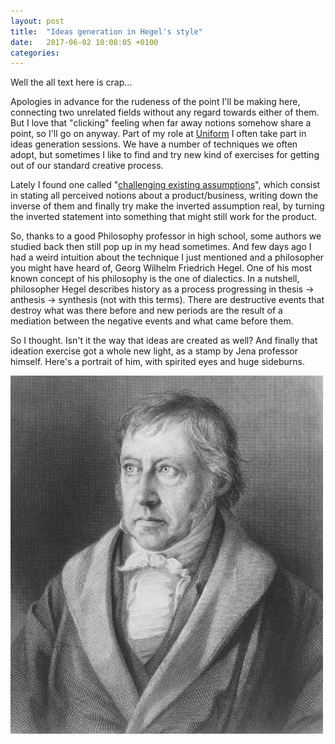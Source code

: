 ```yaml
---
layout: post
title:  "Ideas generation in Hegel's style"
date:   2017-06-02 10:08:05 +0100
categories:
---
```


Well the all text here is crap...



Apologies in advance for the rudeness of the point I'll be making here, connecting two unrelated fields without any regard towards either of them. But I love that "clicking" feeling when far away notions somehow share a point, so I'll go on anyway. Part of my role at [Uniform](uniform.net) I often take part in ideas generation sessions. We have a number of techniques we often adopt, but sometimes I like to find and try new kind of exercises for getting out of our standard creative process.

Lately I found one called "[challenging existing assumptions](http://ozcontent.com/blog/ideation-techniques-and-processes/#ideation-10)", which consist in stating all perceived notions about a product/business, writing down the inverse of them and finally try make the inverted assumption real, by turning the inverted statement into something that might still work for the product.

So, thanks to a good Philosophy professor in high school, some authors we studied back then still pop up in my head sometimes. And few days ago I had a weird intuition about the technique I just mentioned and a philosopher you might have heard of, Georg Wilhelm Friedrich Hegel. One of his most known concept of his philosophy is the one of dialectics. In a nutshell, philosopher Hegel describes history as a process progressing in thesis -> anthesis -> synthesis (not with this terms). There are destructive events that destroy what was there before and new periods are the result of a mediation between the negative events and what came before them.

So I thought. Isn't it the way that ideas are created as well? And finally that ideation exercise got a whole new light, as a stamp by Jena professor himself. Here's a portrait of him, with spirited eyes and huge sideburns.

![Hegel](assets/hegel.jpg)
